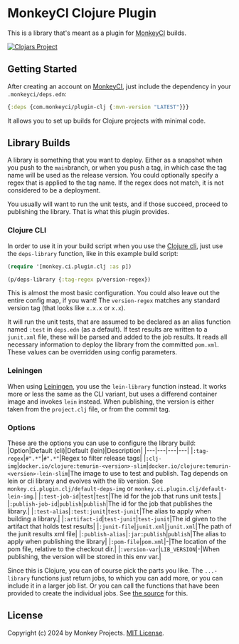 # MonkeyCI Clojure Plugin

This is a library that's meant as a plugin for [MonkeyCI](https://monkeyci.com) builds.

[![Clojars Project](https://img.shields.io/clojars/v/com.monkeyci/plugin-clj.svg)](https://clojars.org/com.monkeyci/plugin-clj)

## Getting Started

After creating an account on [MonkeyCI](https://monkeyci.com), just include
the dependency in your `.monkeyci/deps.edn`:

```clojure
{:deps {com.monkeyci/plugin-clj {:mvn-version "LATEST"}}}
```

It allows you to set up builds for Clojure projects with minimal code.

## Library Builds

A library is something that you want to deploy.  Either as a snapshot when you push to
the `main`branch, or when you push a tag, in which case the tag name will be used as
the release version.  You could optionally specify a regex that is applied to the tag
name.  If the regex does not match, it is not considered to be a deployment.

You usually will want to run the unit tests, and if those succeed, proceed to publishing
the library.  That is what this plugin provides.

### Clojure CLI

In order to use it in your build script when you use the [Clojure cli](https://clojure.org/reference/deps_and_cli),
just use the `deps-library` function, like in this example build script:

```clojure
(require '[monkey.ci.plugin.clj :as p])

(p/deps-library {:tag-regex p/version-regex})
```

This is almost the most basic configuration.  You could also leave out the entire
config map, if you want!  The `version-regex` matches any standard version tag
(that looks like `x.x.x` or `x.x`).

It will run the unit tests, that are assumed to be declared as an alias function named
`:test` in `deps.edn` (as a default).  If test results are written to a `junit.xml` file,
these will be parsed and added to the job results.  It reads all necessary information
to deploy the library from the committed `pom.xml`.  These values can be overridden using
config parameters.

### Leiningen

When using [Leiningen](https://leiningen.org), you use the `lein-library` function instead.
It works more or less the same as the CLI variant, but uses a differend container image and
invokes `lein` instead.  When publishing, the version is either taken from the `project.clj`
file, or from the commit tag.

### Options

These are the options you can use to configure the library build:
|Option|Default (cli)|Default (lein)|Description|
|---|---|---|---|
|`:tag-regex`|`#".*"`|`#".*"`|Regex to filter release tags|
|`:clj-img`|`docker.io/clojure:temurin-<version>-slim`|`docker.io/clojure:temurin-<version>-lein-slim`|The image to use to test and publish.  Tag depends on lein or cli library and evolves with the lib version.  See `monkey.ci.plugin.clj/default-deps-img` or `monkey.ci.plugin.clj/default-lein-img`.|
|`:test-job-id`|`test`|`test`|The id for the job that runs unit tests.|
|`:publish-job-id`|`publish`|`publish`|The id for the job that publishes the library.|
|`:test-alias`|`:test:junit`|`test-junit`|The alias to apply when building a library.|
|`:artifact-id`|`test-junit`|`test-junit`|The id given to the artifact that holds test results|
|`:junit-file`|`junit.xml`|`junit.xml`|The path of the junit results xml file|
|`:publish-alias`|`:jar:publish`|`publish`|The alias to apply when publishing the library|
|`:pom-file`|`pom.xml`|-|The location of the pom file, relative to the checkout dir.|
|`:version-var`|`LIB_VERSION`|-|When publishing, the version will be stored in this env var.|

Since this is Clojure, you can of course pick the parts you like.  The `...-library` functions just
return jobs, to which you can add more, or you can include it in a larger job list.  Or you can call
the functions that have been provided to create the individual jobs.  See [the
source](src/monkey/ci/plugin/clj.clj) for this.

## License

Copyright (c) 2024 by Monkey Projects.
[MIT License](LICENSE).

